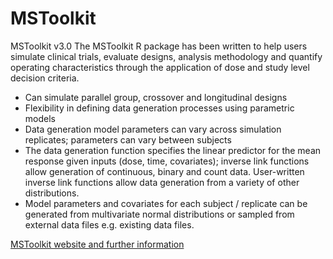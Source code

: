 # MSToolkit
MSToolkit v3.0
The MSToolkit R package has been written to help users simulate clinical trials, evaluate designs, analysis methodology and quantify operating characteristics through the application of dose and study level decision criteria. 

* Can simulate parallel group, crossover and longitudinal designs
* Flexibility in defining data generation processes using parametric models
* Data generation model parameters can vary across simulation replicates; parameters can vary between subjects
* The data generation function specifies the linear predictor for the mean response given inputs (dose, time, covariates); inverse link functions allow generation of continuous, binary and count data. User-written inverse link functions allow data generation from a variety of other distributions.
* Model parameters and covariates for each subject / replicate can be generated from multivariate normal distributions or sampled from external data files e.g. existing data files.

[MSToolkit website and further information](https://mikeksmith.github.io/MSToolkit/)
